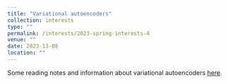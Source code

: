 ```yaml
---
title: "Variational autoencoders"
collection: interests
type: ""
permalink: /interests/2023-spring-interests-4
venue: ""
date: 2023-13-08
location: ""
---
```


Some reading notes and information about variational autoencoders <a href="https://mzufferey.github.io/VAEs/">here</a>.
